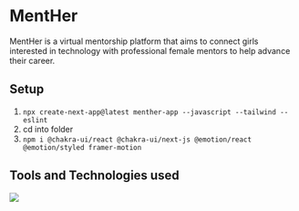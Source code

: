 # MentHer
MentHer is a virtual mentorship platform that aims to connect girls interested in technology with professional female mentors to help advance their career. 

## Setup
1. `npx create-next-app@latest menther-app --javascript --tailwind --eslint`
2. cd into folder
3. `npm i @chakra-ui/react @chakra-ui/next-js @emotion/react @emotion/styled framer-motion`

## Tools and Technologies used

 <img src="https://skillicons.dev/icons?i=github,git,next,firebase,vscode"/>

